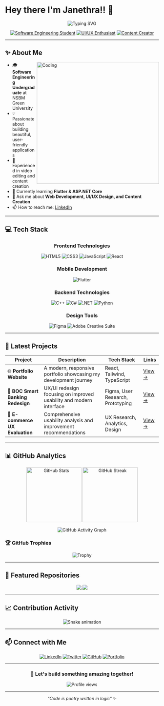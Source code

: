 
# Hey there I'm Janethra!! 👋

<div align="center">

![Typing SVG](https://readme-typing-svg.herokuapp.com?font=Fira+Code&size=30&duration=3000&pause=1000&color=58A6FF&center=true&vCenter=true&multiline=true&width=600&height=100&lines=✨+Code+is+poetry+written+in+logic;🚀+Building+tomorrow's+solutions+today;💎+Crafting+digital+experiences+with+passion)

[![Software Engineering Student](https://img.shields.io/badge/🎓-Software%20Engineering%20Student-blue?style=for-the-badge&color=58A6FF)](https://github.com/Janethra)
[![UI/UX Enthusiast](https://img.shields.io/badge/💡-UI%2FUX%20Enthusiast-purple?style=for-the-badge&color=A855F7)](https://github.com/Janethra)
[![Content Creator](https://img.shields.io/badge/🎥-Content%20Creator-cyan?style=for-the-badge&color=06B6D4)](https://github.com/Janethra)

</div>

---

## ✨ About Me

<img align="right" alt="Coding" width="400" src="https://media.giphy.com/media/qgQUggAC3Pfv687qPC/giphy.gif">

- 🎓 **Software Engineering Undergraduate** at NSBM Green University
- 💡 Passionate about building beautiful, user-friendly applications
- 🎥 Experienced in video editing and content creation
- 🚀 Currently learning **Flutter & ASP.NET Core**
- 💬 Ask me about **Web Development, UI/UX Design, and Content Creation**
- 📫 How to reach me: [LinkedIn](https://linkedin.com/in/your-profile)

---

## 💻 Tech Stack

<div align="center">

### Frontend Technologies
![HTML5](https://img.shields.io/badge/HTML5-E34F26?style=for-the-badge&logo=html5&logoColor=white)
![CSS3](https://img.shields.io/badge/CSS3-1572B6?style=for-the-badge&logo=css3&logoColor=white)
![JavaScript](https://img.shields.io/badge/JavaScript-F7DF1E?style=for-the-badge&logo=javascript&logoColor=black)
![React](https://img.shields.io/badge/React-20232A?style=for-the-badge&logo=react&logoColor=61DAFB)

### Mobile Development
![Flutter](https://img.shields.io/badge/Flutter-02569B?style=for-the-badge&logo=flutter&logoColor=white)

### Backend Technologies
![C++](https://img.shields.io/badge/C++-00599C?style=for-the-badge&logo=c%2B%2B&logoColor=white)
![C#](https://img.shields.io/badge/C%23-239120?style=for-the-badge&logo=c-sharp&logoColor=white)
![.NET](https://img.shields.io/badge/.NET-5C2D91?style=for-the-badge&logo=.net&logoColor=white)
![Python](https://img.shields.io/badge/Python-3776AB?style=for-the-badge&logo=python&logoColor=white)

### Design Tools
![Figma](https://img.shields.io/badge/Figma-F24E1E?style=for-the-badge&logo=figma&logoColor=white)
![Adobe Creative Suite](https://img.shields.io/badge/Adobe-FF0000?style=for-the-badge&logo=adobe&logoColor=white)

</div>

---

## 🚀 Latest Projects

<div align="center">

| Project | Description | Tech Stack | Links |
|---------|-------------|------------|-------|
| 🌐 **Portfolio Website** | A modern, responsive portfolio showcasing my development journey | React, Tailwind, TypeScript | [View →](https://github.com/your-portfolio-link) |
| 📲 **BOC Smart Banking Redesign** | UX/UI redesign focusing on improved usability and modern interface | Figma, User Research, Prototyping | [View →](https://github.com/your-boc-project-link) |
| 🛒 **E-commerce UX Evaluation** | Comprehensive usability analysis and improvement recommendations | UX Research, Analytics, Design | [View →](https://github.com/your-kapruka-project-link) |

</div>

---

## 📊 GitHub Analytics

<div align="center">

<img height="180em" src="https://github-readme-stats.vercel.app/api?username=Janethra&show_icons=true&theme=tokyonight&hide_border=true&bg_color=0D1117&title_color=58A6FF&text_color=C9D1D9&icon_color=A855F7" alt="GitHub Stats"/>

<img height="180em" src="https://github-readme-streak-stats.herokuapp.com/?user=Janethra&theme=tokyonight&hide_border=true&background=0D1117&stroke=58A6FF&ring=A855F7&fire=FFA500&currStreakLabel=58A6FF" alt="GitHub Streak"/>

</div>

<div align="center">

![GitHub Activity Graph](https://github-readme-activity-graph.vercel.app/graph?username=Janethra&theme=tokyo-night&hide_border=true&bg_color=0D1117&color=58A6FF&line=A855F7&point=58A6FF&area=true&area_color=A855F7)

</div>

### 🏆 GitHub Trophies
<div align="center">

![Trophy](https://github-profile-trophy.vercel.app/?username=Janethra&theme=onestar&no-bg=true&margin-w=15&column=7)

</div>

---

## 🌟 Featured Repositories

<div align="center">

<a href="https://github.com/Janethra/repo1">
  <img align="center" src="https://github-readme-stats.vercel.app/api/pin/?username=Janethra&repo=repo1&theme=tokyonight&hide_border=true&bg_color=0D1117&title_color=58A6FF&text_color=C9D1D9&icon_color=A855F7" />
</a>

<a href="https://github.com/Janethra/repo2">
  <img align="center" src="https://github-readme-stats.vercel.app/api/pin/?username=Janethra&repo=repo2&theme=tokyonight&hide_border=true&bg_color=0D1117&title_color=58A6FF&text_color=C9D1D9&icon_color=A855F7" />
</a>

</div>

---

## 📈 Contribution Activity

<div align="center">

![Snake animation](https://github.com/Janethra/Janethra/blob/output/github-contribution-grid-snake.svg)

</div>

---

## 📫 Connect with Me

<div align="center">

[![LinkedIn](https://img.shields.io/badge/LinkedIn-0077B5?style=for-the-badge&logo=linkedin&logoColor=white)](https://linkedin.com/in/your-profile)
[![Twitter](https://img.shields.io/badge/Twitter-1DA1F2?style=for-the-badge&logo=twitter&logoColor=white)](https://twitter.com/your-profile)
[![GitHub](https://img.shields.io/badge/GitHub-100000?style=for-the-badge&logo=github&logoColor=white)](https://github.com/Janethra)
[![Portfolio](https://img.shields.io/badge/Portfolio-FF5722?style=for-the-badge&logo=todoist&logoColor=white)](https://your-portfolio-link.com)

</div>

---

<div align="center">

### 🚀 Let's build something amazing together!

<img src="https://komarev.com/ghpvc/?username=Janethra&label=Profile%20views&color=0e75b6&style=flat" alt="Profile views" />

</div>

---

<div align="center">

*"Code is poetry written in logic"* ✨

</div>
